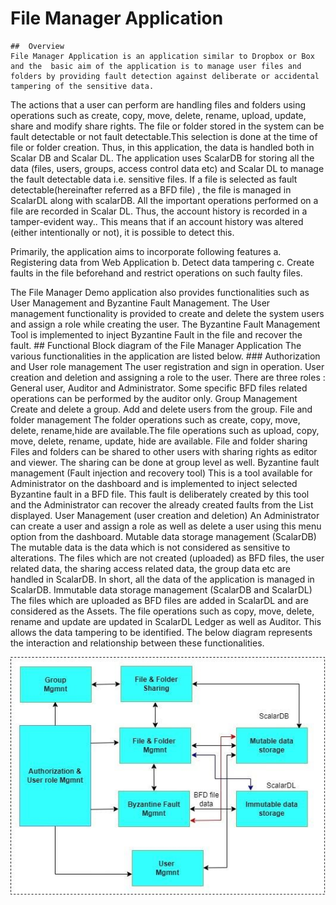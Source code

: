 # File Manager Application

	##	Overview 
	File Manager Application is an application similar to Dropbox or Box and the  basic aim of the application is to manage user files and folders by providing fault detection against deliberate or accidental tampering of the sensitive data.
 The actions that a user can perform are handling files and folders using operations such as create, copy, move, delete, rename, upload, update, share and modify share rights. The file or folder stored in the system can be fault detectable or not fault detectable.This selection is done at the time of file or folder creation. Thus, in this application, the data is handled both in Scalar DB and Scalar DL.
The application uses ScalarDB for storing all the data (files, users, groups, access control data etc)  and Scalar DL to manage the fault detectable data i.e. sensitive files. 
If a file is selected as fault detectable(hereinafter referred as a BFD file) , the file is managed in ScalarDL along with scalarDB. All the important operations performed on a file are recorded in Scalar DL. Thus, the account history is recorded in a tamper-evident way.. This means that if an account history was altered (either intentionally or not), it is possible to detect this.

Primarily, the application aims to incorporate following features
a.	Registering data from Web Application
b.	Detect data tampering
c.	Create faults in the file beforehand and restrict operations on such faulty files.

The File Manager Demo application also provides functionalities such as User Management and Byzantine Fault Management. The User management functionality is provided to create and delete  the system users and assign a role while creating the user. The Byzantine Fault Management Tool is implemented to inject Byzantine Fault  in the file and recover the fault. 
	## 	Functional Block diagram of the File Manager Application
The various functionalities in the application are listed below.
	### Authorization and User role management
The user registration and sign in operation. User creation and deletion and assigning a role to the user.
There are three roles : General user, Auditor and Administrator.
Some specific BFD files related operations can be performed by the auditor only.
	Group Management
	Create and delete a group. Add and delete users from the group.
	File and folder management
The folder operations such as create, copy, move, delete, rename,hide are available.The file operations such as upload, copy, move, delete, rename, update, hide are available.
	File and folder sharing
Files and folders can be shared to other users with sharing rights as editor and viewer. The sharing can be done at group level as well.
	Byzantine fault management (Fault injection and recovery tool)
This is a tool available for Administrator on the dashboard and is implemented to inject selected Byzantine fault in a BFD file. This fault is deliberately created by this tool and the Administrator can recover the already created faults from the List displayed. 
	User Management (user creation and deletion)
An Administrator can create a user and assign a role as well as delete a user using this menu option from the dashboard.
	Mutable data storage management (ScalarDB)
The mutable data is the data which is not considered as sensitive to alterations. The files which are not created (uploaded) as BFD files, the user related data, the sharing access related data, the group data etc are handled in ScalarDB. In short, all the data of the application is managed in ScalarDB.
	Immutable data storage management (ScalarDB and ScalarDL)
The files which are uploaded as BFD files are added in ScalarDL and are considered as the Assets. The file operations such as copy, move, delete, rename and update are updated in ScalarDL Ledger as well as Auditor. 
This allows the data tampering to be identified. 
The below diagram represents the interaction and relationship between these functionalities.

![architect](/docs/assets/images/File_manager_HL_documentation/Overall_architecture1.jpg)